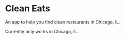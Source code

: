 # Clean Eats

An app to help you find clean restaurants in Chicago, IL.

Currently only works in Chicago, IL.